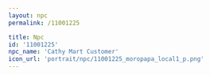 ```yaml
---
layout: npc
permalink: /11001225

title: Npc
id: '11001225'
npc_name: 'Cathy Mart Customer'
icon_url: 'portrait/npc/11001225_moropapa_local1_p.png'
---
```

